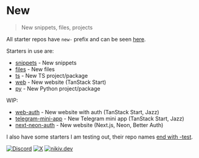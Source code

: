 # New

> New snippets, files, projects

All starter repos have `new-` prefix and can be seen [here](https://github.com/nikitavoloboev?tab=repositories&q=new-&type=source).

Starters in use are:

- [snippets](https://github.com/nikitavoloboev/new-snippets) - New snippets
- [files](https://github.com/nikitavoloboev/new-files) - New files
- [ts](https://github.com/nikitavoloboev/new-ts) - New TS project/package
- [web](https://github.com/nikitavoloboev/new-web) - New website (TanStack Start)
- [py](https://github.com/nikitavoloboev/new-py) - New Python project/package

WIP:

- [web-auth](https://github.com/nikitavoloboev/new-web-auth) - New website with auth (TanStack Start, Jazz)
- [telegram-mini-app](https://github.com/nikitavoloboev/new-telegram-mini-app) - New Telegram mini app (TanStack Start, Jazz)
- [next-neon-auth](https://github.com/nikitavoloboev/new-next-neon-auth) - New website (Next.js, Neon, Better Auth)

I also have some starters I am testing out, their repo names [end with -test](https://github.com/nikitavoloboev?tab=repositories&q=new-+-test&type=source).

[![Discord](https://go.nikiv.dev/badge-discord)](https://go.nikiv.dev/discord) [![X](https://go.nikiv.dev/badge-x)](https://x.com/nikitavoloboev) [![nikiv.dev](https://go.nikiv.dev/badge-nikiv)](https://nikiv.dev)
